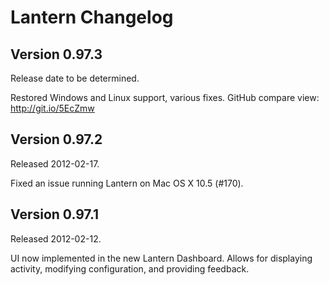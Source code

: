 Lantern Changelog
=================

Version 0.97.3
--------------

Release date to be determined.

Restored Windows and Linux support, various fixes.
GitHub compare view: <http://git.io/5EcZmw>

Version 0.97.2
--------------

Released 2012-02-17.

Fixed an issue running Lantern on Mac OS X 10.5 (#170).

Version 0.97.1
--------------

Released 2012-02-12.

UI now implemented in the new Lantern Dashboard. Allows for displaying
activity, modifying configuration, and providing feedback.
